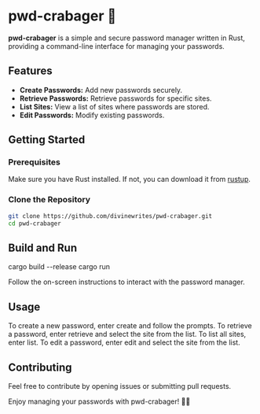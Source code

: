 # pwd-crabager 🦀

**pwd-crabager** is a simple and secure password manager written in Rust, providing a command-line interface for managing your passwords.

## Features

- **Create Passwords:** Add new passwords securely.
- **Retrieve Passwords:** Retrieve passwords for specific sites.
- **List Sites:** View a list of sites where passwords are stored.
- **Edit Passwords:** Modify existing passwords.

## Getting Started

### Prerequisites

Make sure you have Rust installed. If not, you can download it from [rustup](https://rustup.rs/).

### Clone the Repository

```bash
git clone https://github.com/divinewrites/pwd-crabager.git
cd pwd-crabager
```

## Build and Run

cargo build --release
cargo run

Follow the on-screen instructions to interact with the password manager.

## Usage

To create a new password, enter create and follow the prompts.
To retrieve a password, enter retrieve and select the site from the list.
To list all sites, enter list.
To edit a password, enter edit and select the site from the list.

## Contributing

Feel free to contribute by opening issues or submitting pull requests.

Enjoy managing your passwords with pwd-crabager! 🦀🔐